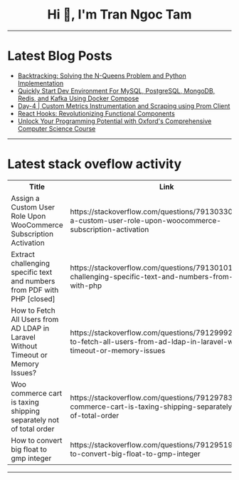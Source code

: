 <h1 align="center">Hi 👋, I'm Tran Ngoc Tam</h1>

---

# Latest Blog Posts 
<!-- BLOG-POST-LIST:START -->
- [Backtracking: Solving the N-Queens Problem and Python Implementation](https://dev.to/bonaogeto/backtracking-solving-the-n-queens-problem-and-python-implementation-6jf)
- [Quickly Start Dev Environment For MySQL, PostgreSQL, MongoDB, Redis, and Kafka Using Docker Compose](https://dev.to/truongpx396/quickly-start-dev-environment-for-mysql-postgresql-mongodb-redis-and-kafka-using-docker-compose-40p9)
- [Day-4 | Custom Metrics Instrumentation and Scraping using Prom Client](https://dev.to/subham_nandi/day-4-custom-metrics-instrumentation-and-scraping-using-prom-client-539b)
- [React Hooks: Revolutionizing Functional Components](https://dev.to/softden_2005/react-hooks-revolutionizing-functional-components-26ck)
- [Unlock Your Programming Potential with Oxford&#39;s Comprehensive Computer Science Course](https://dev.to/getvm/unlock-your-programming-potential-with-oxfords-comprehensive-computer-science-course-2m0e)
<!-- BLOG-POST-LIST:END -->

---

# Latest stack oveflow activity
<table>
  <tr><th>Title</th><th>Link</th></tr>
  <!-- STACKOVERFLOW:START --><tr><td>Assign a Custom User Role Upon WooCommerce Subscription Activation</td><td>https://stackoverflow.com/questions/79130330/assign-a-custom-user-role-upon-woocommerce-subscription-activation</td></tr><tr><td>Extract challenging specific text and numbers from PDF with PHP [closed]</td><td>https://stackoverflow.com/questions/79130101/extract-challenging-specific-text-and-numbers-from-pdf-with-php</td></tr><tr><td>How to Fetch All Users from AD LDAP in Laravel Without Timeout or Memory Issues?</td><td>https://stackoverflow.com/questions/79129992/how-to-fetch-all-users-from-ad-ldap-in-laravel-without-timeout-or-memory-issues</td></tr><tr><td>Woo commerce cart is taxing shipping separately not of total order</td><td>https://stackoverflow.com/questions/79129783/woo-commerce-cart-is-taxing-shipping-separately-not-of-total-order</td></tr><tr><td>How to convert big float to gmp integer</td><td>https://stackoverflow.com/questions/79129519/how-to-convert-big-float-to-gmp-integer</td></tr><!-- STACKOVERFLOW:END -->
</table>

---


